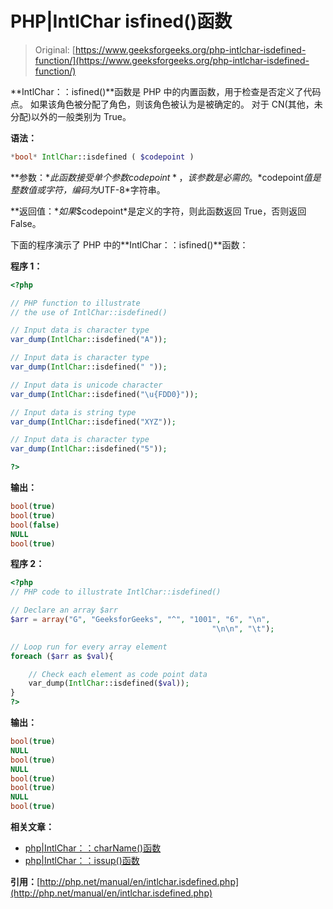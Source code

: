# PHP|IntlChar isfined()函数

> Original: [https://www.geeksforgeeks.org/php-intlchar-isdefined-function/](https://www.geeksforgeeks.org/php-intlchar-isdefined-function/)

**IntlChar：：isfined()**函数是 PHP 中的内置函数，用于检查是否定义了代码点。 如果该角色被分配了角色，则该角色被认为是被确定的。 对于 CN(其他，未分配)以外的一般类别为 True。

**语法：**

```php
*bool* IntlChar::isdefined ( $codepoint )
```

**参数：**此函数接受单个参数*$codepoint*，该参数是必需的。 *$codepoint*值是整数值或字符，编码为*UTF-8*字符串。

**返回值：**如果*$codepoint*是定义的字符，则此函数返回 True，否则返回 False。

下面的程序演示了 PHP 中的**IntlChar：：isfined()**函数：

**程序 1：**

```php
<?php

// PHP function to illustrate 
// the use of IntlChar::isdefined()

// Input data is character type
var_dump(IntlChar::isdefined("A"));

// Input data is character type
var_dump(IntlChar::isdefined(" "));

// Input data is unicode character
var_dump(IntlChar::isdefined("\u{FDD0}"));

// Input data is string type
var_dump(IntlChar::isdefined("XYZ"));

// Input data is character type
var_dump(IntlChar::isdefined("5"));

?>
```

**输出：**

```php
bool(true)
bool(true)
bool(false)
NULL
bool(true)

```

**程序 2：**

```php
<?php
// PHP code to illustrate IntlChar::isdefined()

// Declare an array $arr
$arr = array("G", "GeeksforGeeks", "^", "1001", "6", "\n",
                                             "\n\n", "\t");

// Loop run for every array element
foreach ($arr as $val){

    // Check each element as code point data
    var_dump(IntlChar::isdefined($val));
}
?>
```

**输出：**

```php
bool(true)
NULL
bool(true)
NULL
bool(true)
bool(true)
NULL
bool(true)

```

**相关文章：**

*   [php|IntlChar：：charName()函数](https://www.geeksforgeeks.org/php-intlcharcharname-function/)
*   [php|IntlChar：：issup()函数](https://www.geeksforgeeks.org/php-intlcharisupper-function/)

**引用：**[http://php.net/manual/en/intlchar.isdefined.php](http://php.net/manual/en/intlchar.isdefined.php)